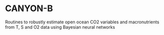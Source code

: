 # CANYON-B
Routines to robustly estimate open ocean CO2 variables and macronutrients from T, S and O2 data using Bayesian neural networks
